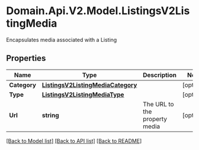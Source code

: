 # Domain.Api.V2.Model.ListingsV2ListingMedia
Encapsulates media associated with a Listing
## Properties

Name | Type | Description | Notes
------------ | ------------- | ------------- | -------------
**Category** | [**ListingsV2ListingMediaCategory**](ListingsV2ListingMediaCategory.md) |  | [optional] 
**Type** | [**ListingsV2ListingMediaType**](ListingsV2ListingMediaType.md) |  | [optional] 
**Url** | **string** | The URL to the property media | [optional] 

[[Back to Model list]](../README.md#documentation-for-models) [[Back to API list]](../README.md#documentation-for-api-endpoints) [[Back to README]](../README.md)

